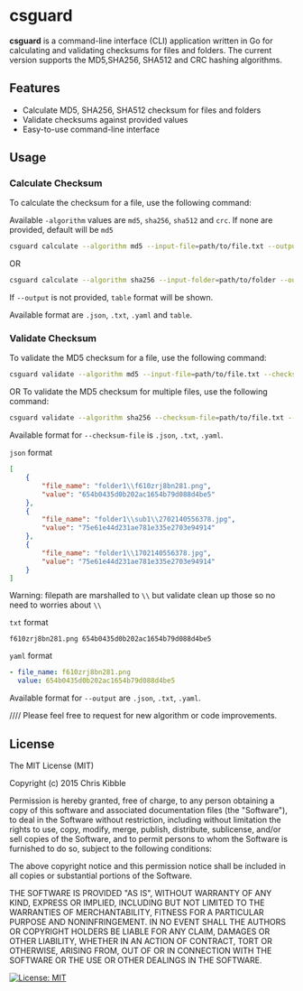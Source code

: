 # csguard

**csguard** is a command-line interface (CLI) application written in Go for calculating and validating checksums for files and folders. 
The current version supports the MD5,SHA256, SHA512 and CRC hashing algorithms.

## Features

- Calculate MD5, SHA256, SHA512 checksum for files and folders
- Validate checksums against provided values
- Easy-to-use command-line interface

## Usage

### Calculate Checksum

To calculate the checksum for a file, use the following command:

Available `-algorithm` values are `md5`, `sha256`, `sha512` and `crc`. If none are provided, default will be `md5`

```bash
csguard calculate --algorithm md5 --input-file=path/to/file.txt --output=result.txt
```
OR
```bash
csguard calculate --algorithm sha256 --input-folder=path/to/folder --output=result.txt
```
If `--output` is not provided, `table` format will be shown.

Available format are `.json`, `.txt`, `.yaml` and `table`.

### Validate Checksum

To validate the MD5 checksum for a file, use the following command:

```bash
csguard validate --algorithm md5 --input-file=path/to/file.txt --checksum=checksum-value-here --output=result.txt
```
OR
To validate the MD5 checksum for multiple files, use the following command:

```bash
csguard validate --algorithm sha256 --checksum-file=path/to/file.txt --output=result.txt
```

Available format for `--checksum-file` is `.json`, `.txt`, `.yaml`.

`json` format
```json
[
	{
		"file_name": "folder1\\f610zrj8bn281.png",
		"value": "654b0435d0b202ac1654b79d088d4be5"
	},
	{
		"file_name": "folder1\\sub1\\2702140556378.jpg",
		"value": "75e61e44d231ae781e335e2703e94914"
	},
	{
		"file_name": "folder1\\1702140556378.jpg",
		"value": "75e61e44d231ae781e335e2703e94914"
	}
]
```
Warning: filepath are marshalled to `\\` but validate clean up those so no need to worries about `\\`

`txt` format
```text
f610zrj8bn281.png 654b0435d0b202ac1654b79d088d4be5
```

`yaml` format
```yaml
- file_name: f610zrj8bn281.png
  value: 654b0435d0b202ac1654b79d088d4be5
```

Available format for `--output` are `.json`, `.txt`, `.yaml`.

//// Please feel free to request for new algorithm or code improvements.

## License

The MIT License (MIT)

Copyright (c) 2015 Chris Kibble

Permission is hereby granted, free of charge, to any person obtaining a copy of this software and associated documentation files (the "Software"), to deal in the Software without restriction, including without limitation the rights to use, copy, modify, merge, publish, distribute, sublicense, and/or sell copies of the Software, and to permit persons to whom the Software is furnished to do so, subject to the following conditions:

The above copyright notice and this permission notice shall be included in all copies or substantial portions of the Software.

THE SOFTWARE IS PROVIDED "AS IS", WITHOUT WARRANTY OF ANY KIND, EXPRESS OR IMPLIED, INCLUDING BUT NOT LIMITED TO THE WARRANTIES OF MERCHANTABILITY, FITNESS FOR A PARTICULAR PURPOSE AND NONINFRINGEMENT. IN NO EVENT SHALL THE AUTHORS OR COPYRIGHT HOLDERS BE LIABLE FOR ANY CLAIM, DAMAGES OR OTHER LIABILITY, WHETHER IN AN ACTION OF CONTRACT, TORT OR OTHERWISE, ARISING FROM, OUT OF OR IN CONNECTION WITH THE SOFTWARE OR THE USE OR OTHER DEALINGS IN THE SOFTWARE.

[![License: MIT](https://img.shields.io/badge/License-MIT-yellow.svg)](https://opensource.org/licenses/MIT)